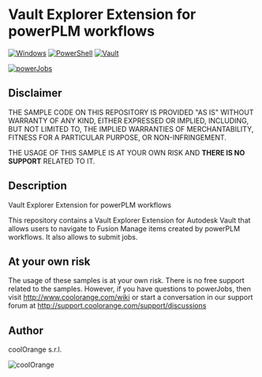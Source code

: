# Vault Explorer Extension for powerPLM workflows

[![Windows](https://img.shields.io/badge/Platform-Windows-lightgray.svg)](https://www.microsoft.com/en-us/windows/)
[![PowerShell](https://img.shields.io/badge/PowerShell-5-blue.svg)](https://microsoft.com/PowerShell/)
[![Vault](https://img.shields.io/badge/Autodesk%20Vault-2024-yellow.svg)](https://www.autodesk.com/products/vault/)

[![powerJobs](https://img.shields.io/badge/coolOrange%20powerPLM-22-orange.svg)](https://www.coolorange.com/products/powerplm/)

## Disclaimer

THE SAMPLE CODE ON THIS REPOSITORY IS PROVIDED "AS IS" WITHOUT WARRANTY OF ANY KIND, EITHER EXPRESSED OR IMPLIED, INCLUDING, BUT NOT LIMITED TO, THE IMPLIED WARRANTIES OF MERCHANTABILITY, FITNESS FOR A PARTICULAR PURPOSE, OR NON-INFRINGEMENT.

THE USAGE OF THIS SAMPLE IS AT YOUR OWN RISK AND **THERE IS NO SUPPORT** RELATED TO IT.

## Description

Vault Explorer Extension for powerPLM workflows

This repository contains a Vault Explorer Extension for Autodesk Vault that allows users to navigate to Fusion Manage items created by powerPLM workflows. It also allows to submit jobs.

## At your own risk
The usage of these samples is at your own risk. There is no free support related to the samples. However, if you have questions to powerJobs, then visit http://www.coolorange.com/wiki or start a conversation in our support forum at http://support.coolorange.com/support/discussions

## Author
coolOrange s.r.l.

![coolOrange](https://i.ibb.co/NmnmjDT/Logo-CO-Full-colore-RGB-short-Payoff.png)
